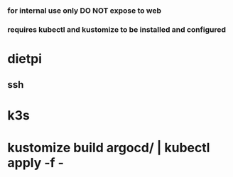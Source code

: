 ### for internal use only DO NOT expose to web ###

### requires kubectl and kustomize to be installed and configured ###

# dietpi
## ssh
# k3s
# kustomize build argocd/ | kubectl apply -f -